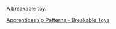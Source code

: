 A breakable toy.

[Apprenticeship Patterns - Breakable Toys](https://www.oreilly.com/library/view/apprenticeship-patterns/9780596806842/ch05s03.html)

